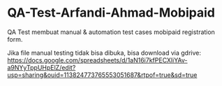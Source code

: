# QA-Test-Arfandi-Ahmad-Mobipaid

QA Test membuat manual & automation test cases mobipaid registration form.

Jika file manual testing tidak bisa dibuka, bisa download via gdrive:
https://docs.google.com/spreadsheets/d/1aN16i7kfPECXliYAv-a9NYyTppUHpElZ/edit?usp=sharing&ouid=113824773765553051687&rtpof=true&sd=true

